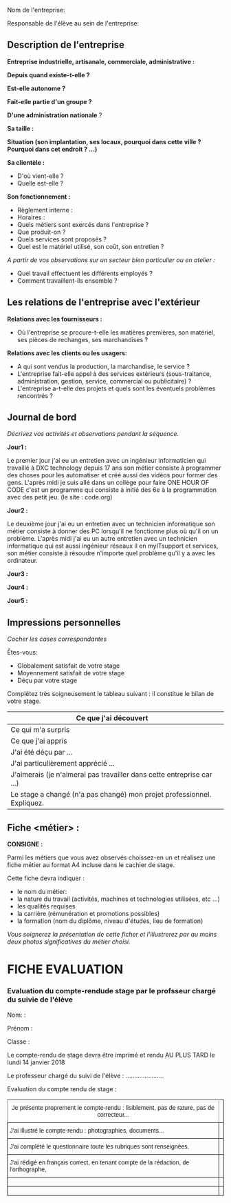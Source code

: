 Nom de l'entreprise:

Responsable de l'élève au sein de l'entreprise:

## Description de l'entreprise

__Entreprise industrielle, artisanale, commerciale, administrative :__


__Depuis quand existe-t-elle ?__


__Est-elle autonome ?__

__Fait-elle partie d'un groupe ?__

__D'une administration nationale__ ?

__Sa taille :__

__Situation (son implantation, ses locaux, pourquoi dans cette ville ? Pourquoi dans cet endroit ? ...)__

__Sa clientèle :__

- D'où vient-elle ?
- Quelle est-elle ?

__Son fonctionnement :__
  
- Règlement interne :
- Horaires :
- Quels métiers sont exercés dans l'entreprise ?
- Que produit-on ?
- Quels services sont proposés ?
- Quel est le matériel utilisé, son coût, son entretien ?


*A partir de vos observations sur un secteur bien particulier ou en atelier :*

- Quel travail effectuent les différents employés ?
- Comment travaillent-ils ensemble ?

## Les relations de l'entreprise avec l'extérieur

__Relations avec les fournisseurs :__

- Où l'entreprise se procure-t-elle les matières premières, son matériel, ses pièces de rechanges, ses marchandises ?

__Relations avec les clients ou les usagers:__

- A qui sont vendus la production, la marchandise, le service ?
- L'entreprise fait-elle appel à des services extérieurs (sous-traitance, administration, gestion, service, commercial ou publicitaire) ?
- L'entreprise a-t-elle des projets et quels sont les éventuels problèmes rencontrés ?

## Journal de bord
*Décrivez vos activités et observations pendant la séquence.*

**Jour1 :**

Le premier jour j'ai eu un entretien avec un ingénieur informaticien qui travaillé à DXC technology depuis 17 ans son métier consiste à programmer des choses pour les automatiser et créé aussi des vidéos pour former des gens. L'après midi je suis allé dans un collège pour faire ONE HOUR OF CODE c'est un programme qui consiste à initié des 6e à la programmation avec des petit jeu. (le site : code.org) 

**Jour2 :**

Le deuxième jour j'ai eu un entretien avec un technicien informatique son métier consiste à donner des PC lorsqu'il ne fonctionne plus où qu'il on un problème. L'après midi j'ai eu un autre entretien avec un technicien informatique qui est aussi ingénieur réseaux il en myITsupport et services, son métier consiste à résoudre n'importe quel problème qu'il y a avec les ordinateur. 

**Jour3 :**

**Jour4 :**

**Jour5 :**

## Impressions personnelles
*Cocher les cases correspondantes*

Êtes-vous: 
- Globalement satisfait de votre stage
- Moyennement satisfait de votre stage
- Déçu par votre stage

Complétez très soigneusement le tableau suivant : il constitue le bilan de votre stage.

| Ce que j'ai découvert                                                   	|   	|
|-------------------------------------------------------------------------	|---	|
| Ce qui m'a surpris                                                      	|   	|
| Ce que j'ai appris                                                      	|   	|
| J'ai été déçu par ...                                                   	|   	|
| J'ai particulièrement apprécié ...                                      	|   	|
| J'aimerais (je n'aimerai pas travailler dans cette entreprise car ...)  	|   	|
| Le stage a changé (n'a pas changé) mon projet professionnel. Expliquez. 	|   	|


## Fiche <métier> :

__CONSIGNE :__

Parmi les métiers que vous avez observés choissez-en un et réalisez une fiche métier au format A4 incluse dans le cachier de stage.

Cette fiche devra indiquer :
- le nom du métier:
- la nature du travail (activités, machines et technologies utilisées, etc ...)
- les qualités requises
- la carrière (rémunération et promotions possibles)
- la formation (nom du diplôme, niveau d'études, lieu de formation)

*Vous soignerez la présentation de cette ficher et l'illustrerez par au moins deux photos significatives du métier choisi.*

# FICHE EVALUATION

### Evaluation du compte-rendude stage par le profsseur chargé du suivie de l'élève
Nom: :

Prénom :

Classe :

Le compte-rendu de stage devra être imprimé et rendu AU PLUS TARD le lundi 14 janvier 2018

Le professeur chargé du suivi de l'élève : ......................

Evaluation du compte rendu de stage :

<style type="text/css">
.tg  {border-collapse:collapse;border-spacing:0;}
.tg td{font-family:Arial, sans-serif;font-size:14px;padding:10px 5px;border-style:solid;border-width:1px;overflow:hidden;word-break:normal;border-color:black;}
.tg th{font-family:Arial, sans-serif;font-size:14px;font-weight:normal;padding:10px 5px;border-style:solid;border-width:1px;overflow:hidden;word-break:normal;border-color:black;}
.tg .tg-3xi5{background-color:#ffffff;border-color:inherit;text-align:center;vertical-align:top}
.tg .tg-0lax{text-align:left;vertical-align:top}
</style>
<table class="tg">
  <tr>
    <th class="tg-3xi5">Je présente proprement le compte-rendu : lisiblement, pas de rature, pas de correcteur...</th>
    <th class="tg-0lax"></th>
  </tr>
  <tr>
    <td class="tg-0lax">J'ai illustré le compte-rendu : photographies, documents...</td>
    <td class="tg-0lax"></td>
  </tr>
  <tr>
    <td class="tg-0lax">J'ai complété le questionnaire toute les rubriques sont renseignées.</td>
    <td class="tg-0lax"></td>
  </tr>
  <tr>
    <td class="tg-0lax">J'ai rédigé en français correct, en tenant compte de la rédaction, de l'orthographe, </td>
    <td class="tg-0lax"></td>
  </tr>
  <tr>
    <td class="tg-0lax"></td>
    <td class="tg-0lax"></td>
  </tr>
  <tr>
    <td class="tg-0lax"></td>
    <td class="tg-0lax"></td>
  </tr>
</table>
